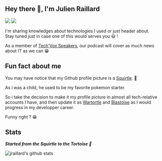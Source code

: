 ## Hey there :wave:, I'm Julien Raillard

[![](https://img.shields.io/badge/-@jraillard-%23181717?style=flat-square&logo=github)](https://github.com/jraillard)
[![](https://img.shields.io/badge/-Julien%20Raillard-blue?style=flat-square&logo=Linkedin&logoColor=white&link=https://www.linkedin.com/in/julien-raillard/)](https://www.linkedin.com/in/julien-raillard//)

I'm sharing knowledges about technologies I used or just header about. Stay tuned just in case one of this would serves you :smiley: !

As a member of [Tech'Vox Speakers](https://techvox.lepodcast.fr/), our podcast will cover as much news about IT as we can :grin:

## Fun fact about me

You may have notice that my Github profile picture is a [Squirtle](https://www.pokepedia.fr/Carapuce). :eyes:

As i was a child, he used to be my favorite pokemon starter.

So i take the decision to make it my profile picture in almost all tech-relative accounts I have, and then update it as [Wartortle](https://www.pokepedia.fr/Carabaffe) and [Blastoise](https://www.pokepedia.fr/Tortank) as I would progress in my developper career.

Funny right ? :grin:

## Stats

**_Started from the Squirtle to the Tortoise :eyes:_**

![jraillard's github stats](https://github-readme-stats.vercel.app/api?username=jraillard&show_icons=true&theme=algolia)

